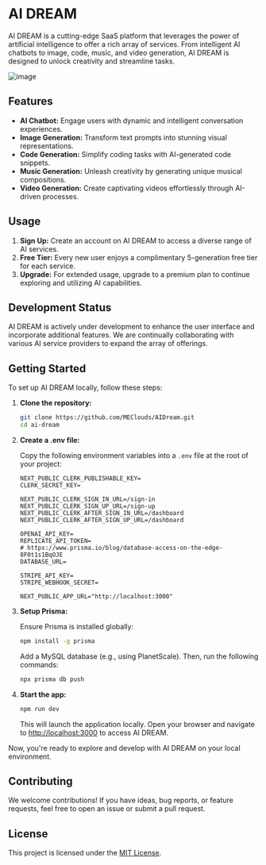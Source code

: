 # AI DREAM

AI DREAM is a cutting-edge SaaS platform that leverages the power of artificial intelligence to offer a rich array of services. From intelligent AI chatbots to image, code, music, and video generation, AI DREAM is designed to unlock creativity and streamline tasks.

![image](https://github.com/MEClouds/AIDream/assets/84941140/412bbbf8-beb4-45e5-a856-0745790a6f6f)


## Features

- **AI Chatbot:** Engage users with dynamic and intelligent conversation experiences.
- **Image Generation:** Transform text prompts into stunning visual representations.
- **Code Generation:** Simplify coding tasks with AI-generated code snippets.
- **Music Generation:** Unleash creativity by generating unique musical compositions.
- **Video Generation:** Create captivating videos effortlessly through AI-driven processes.

## Usage

1. **Sign Up:** Create an account on AI DREAM to access a diverse range of AI services.
2. **Free Tier:** Every new user enjoys a complimentary 5-generation free tier for each service.
3. **Upgrade:** For extended usage, upgrade to a premium plan to continue exploring and utilizing AI capabilities.

## Development Status

AI DREAM is actively under development to enhance the user interface and incorporate additional features. We are continually collaborating with various AI service providers to expand the array of offerings.

## Getting Started

To set up AI DREAM locally, follow these steps:

1. **Clone the repository:**

   ```bash
   git clone https://github.com/MEClouds/AIDream.git
   cd ai-dream
   ```

2. **Create a .env file:**

   Copy the following environment variables into a `.env` file at the root of your project:

   ```env
   NEXT_PUBLIC_CLERK_PUBLISHABLE_KEY=
   CLERK_SECRET_KEY=

   NEXT_PUBLIC_CLERK_SIGN_IN_URL=/sign-in
   NEXT_PUBLIC_CLERK_SIGN_UP_URL=/sign-up
   NEXT_PUBLIC_CLERK_AFTER_SIGN_IN_URL=/dashboard
   NEXT_PUBLIC_CLERK_AFTER_SIGN_UP_URL=/dashboard

   OPENAI_API_KEY=
   REPLICATE_API_TOKEN=
   # https://www.prisma.io/blog/database-access-on-the-edge-8F0t1s1BqOJE
   DATABASE_URL=

   STRIPE_API_KEY=
   STRIPE_WEBHOOK_SECRET=

   NEXT_PUBLIC_APP_URL="http://localhost:3000"
   ```

3. **Setup Prisma:**

   Ensure Prisma is installed globally:

   ```bash
   npm install -g prisma
   ```

   Add a MySQL database (e.g., using PlanetScale). Then, run the following commands:

   ```bash
   npx prisma db push
   ```

4. **Start the app:**

   ```bash
   npm run dev
   ```

   This will launch the application locally. Open your browser and navigate to [http://localhost:3000](http://localhost:3000) to access AI DREAM.

Now, you're ready to explore and develop with AI DREAM on your local environment.

## Contributing

We welcome contributions! If you have ideas, bug reports, or feature requests, feel free to open an issue or submit a pull request.

## License

This project is licensed under the [MIT License](LICENSE).
